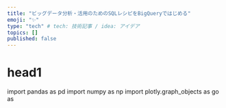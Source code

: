 ```yaml
---
title: "ビッグデータ分析・活用のためのSQLレシピをBigQueryではじめる"
emoji: "✨"
type: "tech" # tech: 技術記事 / idea: アイデア
topics: []
published: false
---
```


# head1
import pandas as pd 
import numpy as np
import plotly.graph_objects as go
as 